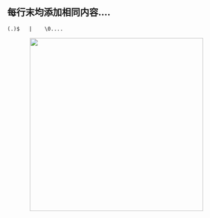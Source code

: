 ## 每行末均添加相同内容....
`(.)$   |    \0....`

<p align="center"><img src="https://cdn.jsdelivr.net/gh/zb9678/img@main/up1/12.04:08:39:58.png" style="width:400px;"></p>